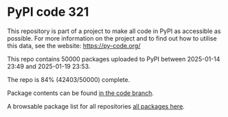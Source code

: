 # PyPI code 321

This repository is part of a project to make all code in PyPI as accessible as possible. For more information 
on the project and to find out how to utilise this data, see the website: https://py-code.org/

This repo contains 50000 packages uploaded to PyPI between 
2025-01-14 23:49 and 2025-01-19 23:53.

The repo is 84% (42403/50000) complete.

Package contents can be found [in the code branch](https://github.com/pypi-data/pypi-mirror-321/tree/code/packages).

A browsable package list for all repositories [all packages here](https://py-code.org/repositories/pypi-mirror-321).


